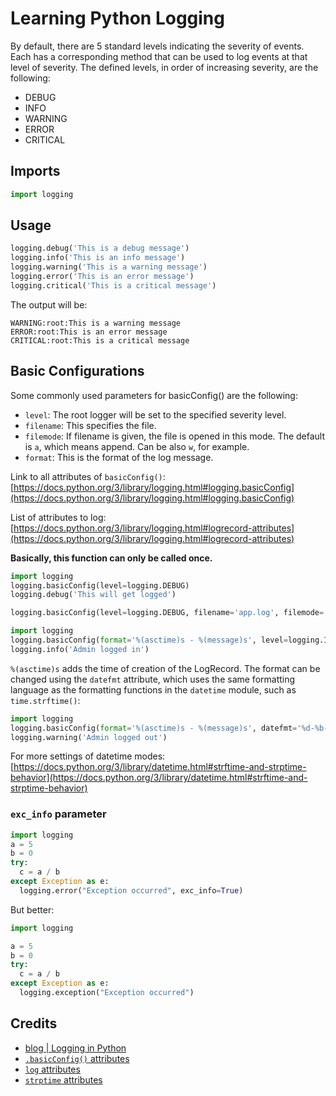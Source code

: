 # Learning Python Logging

By default, there are 5 standard levels indicating the severity of events. 
Each has a corresponding method that can be used to log events at that level of severity. 
The defined levels, in order of increasing severity, are the following:

- DEBUG
- INFO
- WARNING
- ERROR
- CRITICAL

## Imports

```python
import logging
```

## Usage

```python
logging.debug('This is a debug message')
logging.info('This is an info message')
logging.warning('This is a warning message')
logging.error('This is an error message')
logging.critical('This is a critical message')
```
 
The output will be: 

```
WARNING:root:This is a warning message
ERROR:root:This is an error message
CRITICAL:root:This is a critical message
```

## Basic Configurations

Some commonly used parameters for basicConfig() are the following:

* `level`: The root logger will be set to the specified severity level.
* `filename`: This specifies the file.
* `filemode`: If filename is given, the file is opened in this mode. The default is `a`, which means append. Can be also `w`, for example.
* `format`: This is the format of the log message.

Link to all attributes of `basicConfig()`: [https://docs.python.org/3/library/logging.html#logging.basicConfig](https://docs.python.org/3/library/logging.html#logging.basicConfig)

List of attributes to log: [https://docs.python.org/3/library/logging.html#logrecord-attributes](https://docs.python.org/3/library/logging.html#logrecord-attributes)

**Basically, this function can only be called once.**

```python
import logging
logging.basicConfig(level=logging.DEBUG)
logging.debug('This will get logged')
```

```python
logging.basicConfig(level=logging.DEBUG, filename='app.log', filemode='w', format='%(name)s - %(levelname)s - %(message)s')
```

```python
import logging
logging.basicConfig(format='%(asctime)s - %(message)s', level=logging.INFO)
logging.info('Admin logged in')
```

`%(asctime)s` adds the time of creation of the LogRecord. The format can be changed using the `datefmt` attribute, which uses the same formatting language as the formatting functions in the `datetime` module, such as `time.strftime()`:

```python
import logging
logging.basicConfig(format='%(asctime)s - %(message)s', datefmt='%d-%b-%y %H:%M:%S')
logging.warning('Admin logged out')
```

For more settings of datetime modes: [https://docs.python.org/3/library/datetime.html#strftime-and-strptime-behavior](https://docs.python.org/3/library/datetime.html#strftime-and-strptime-behavior)

### `exc_info` parameter

```python
import logging
a = 5
b = 0
try:
  c = a / b
except Exception as e:
  logging.error("Exception occurred", exc_info=True)
```

But better:

```python
import logging

a = 5
b = 0
try:
  c = a / b
except Exception as e:
  logging.exception("Exception occurred")
```


## Credits

- [blog | Logging in Python](https://realpython.com/python-logging/)
- [`.basicConfig()` attributes](https://docs.python.org/3/library/logging.html#logging.basicConfig)
- [`log` attributes](https://docs.python.org/3/library/logging.html#logrecord-attributes)
- [`strptime` attributes](https://docs.python.org/3/library/datetime.html#strftime-and-strptime-behavior)

